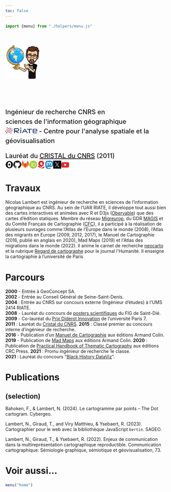 ```yaml
---
toc: false
---
```



```js
import {menu} from "./helpers/menu.js"
```

<style>

.hero {
  display: flex;
  flex-direction: column;
  align-items: left;
  font-family: var(--sans-serif);
  text-wrap: balance;
  text-align: left;
}

.hero h1 {
  margin: 2rem 0;
  max-width: none;
  font-size: 10vw;
  font-weight: 700;
  line-height: 1;
  background: linear-gradient(30deg, var(--theme-foreground-focus), currentColor);
  -webkit-background-clip: text;
  -webkit-text-fill-color: transparent;
  background-clip: text;
}

.hero h2 {
  margin: 0;
  max-width: 34em;
  font-size: 20px;
  font-style: initial;
  font-weight: 500;
  line-height: 1.5;
  color: var(--theme-foreground-muted);
}




@media (min-width: 640px) {
  .hero h1 {
    font-size: 50px;


  }
}

</style>


<div class = "hero"><h1> <img src="images/nico.jpg" width="110px"></img> Nicolas Lambert</h1></div>
<div class = "hero"><h2>Ingénieur de recherche CNRS en sciences de l'information géographique<br/>
<img src="images/riate_red_high.png" width="100px"></img> - Centre pour l'analyse spatiale et la géovisualisation
</div>


<br/>

<div class = "hero"><h2>Lauréat du <a href ="https://www.cnrs.fr/sites/default/files/download-file/LambertN.pdf" target = "_BLANK">CRISTAL du CNRS</a> (2011)</h2></div>

<div class="grid grid-cols-4" style="vertical-align: middle; display: flex;">
  <a href ="https://observablehq.com/@neocartocnrs" target="_BLANK"><div class="card">
<img src ="images/qq4vXsM7-80x80.png" width="25px"></img>
  </div></a>
    <a href ="https://github.com/neocarto" target="_BLANK"><div class="card">
<img src ="images/github.png" width="25px"></img>
  </div></a>
  <a href ="https://gitlab.huma-num.fr/nlambert" target="_BLANK"><div class="card">
<img src ="images/GitLab_Logo.svg-300x277.png" width="25px"></img></div></a>
  <a href ="https://orcid.org/0000-0003-4976-6560" target="_BLANK"><div class="card">
<img src ="images/orcid-logo.png" width="25px"></img>
  </div></a>
  <a href ="https://neocarto.hypotheses.org/" target="_BLANK"><div class="card">
<img src ="images/hypothese.png" width="25px"></img>
  </div></a>
  <a href ="https://vis.social/@neocarto" target="_BLANK"><div class="card">
 <img src ="images/mastodon.png" width="25px"></img>
  </div></a>
  <a href ="https://twitter.com/neocartocnrs" target="_BLANK"><div class="card">
    <img src ="images/X.jpg" width="25px"></img>
  </div></a>
  <a href ="https://www.youtube.com/channel/UCoZLDHWvG1cp4h6IH4nIegQ" target="_BLANK"><div class="card">
   <img src ="images/youtube.png" width="25px"></img>
  </div></a>
</div>






# Travaux

Nicolas Lambert est ingénieur de recherche en sciences de l’information géographique au CNRS. Au sein de l’UAR RIATE, il développe tout aussi bien des cartes interactives et animées avec R et D3js ([Obervable](https://observablehq.com/@neocartocnrs?tab=profile)) que des cartes d’édition statiques. Membre du réseau [Migreurop](https://migreurop.org/), du GDR [MAGIS](https://github.com/magisAR9) et du Comité Français de Cartographie ([CFC](https://www.lecfc.fr/)), il a participé à la réalisation de plusieurs ouvrages comme l’Atlas de l’Europe dans le monde (2008), l’Atlas des migrants en Europe (2009, 2012, 2017), le Manuel de Cartographie (2016, publié en anglais en 2020), Mad Maps (2019) et l'Atlas des migrations dans le monde (2022). Il anime le carnet de recherche [neocarto](https://neocarto.hypotheses.org/) et la rubrique [Regard de cartographe](https://www.humanite.fr/mot-cle/regard-de-cartographe) pour le journal l'Humanité. Il enseigne la cartographie à l’université de Paris

# Parcours

<b>2000</b> - Entrée à GeoConcept SA.<br/><b>2002</b> - Entrée au Conseil Général de Seine-Saint-Denis.<br/><b>2004</b> : Entrée au CNRS sur concours externe (Ingénieur d’études) à l'UMS 2414 RIATE.<br/><b>2008</b> - Lauréat du concours de <a href ="http://mappemonde-archive.mgm.fr/num20/fig08/fig08401.html#:~:text=Mourir%20aux%20fronti%C3%A8res%20de%20l'Europe&text=R%C3%A9alis%C3%A9%20pour%20la%2019e,%2D%20Europe%20in%20the%20World">posters scientifiques</a> du FIG de Saint-Dié.<br/><b>2009</b> - Co-lauréat du [Prix Diderot Innovation](https://blog.espci.fr/actualites/files/2009/11/EFort-PrixDiderot2009.pdf) de l’université Paris 7.<br/><b>2011</b> : Lauréat du [Cristal du CNRS](http://www.cnrs.fr/sites/default/files/download-file/LambertN.pdf). **2015** : Classé premier au concours interne d’ingénieur de recherche.<br/><b>2016</b> - Publication d’un [Manuel de Cartographie](https://www.armand-colin.com/manuel-de-cartographie-principes-methodes-applications-9782200612856) aux éditions Armand Colin.<br><b>2019</b> - Publication de [Mad Maps](https://www.armand-colin.com/mad-maps-latlas-qui-va-changer-votre-vision-du-monde-9782200625825) aux éditions Armand Colin. **2020** : Publication de [Practical Handbook of Thematic Cartography](https://www.taylorfrancis.com/books/practical-handbook-thematic-cartography-nicolas-lambert-christine-zanin/10.1201/9780429291968) aux éditions CRC Press. **2021** : Promu ingénieur de recherche 1e classe. <br><b>2021</b> : Lauréat du concours "[Black History DataViz](https://observablehq.com/@observablehq/announcing-the-black-history-dataviz-contest-winners)".


# Publications

##  (selection)

Bahoken, F., & Lambert, N. (2024). Le cartogramme par points – The Dot cartogram. Cybergeo.

Lambert, N., Giraud, T., and Viry Matthieu, & Ysebaert, R. (2023). Cartographier pour le web avec la bibliothèque JavaScript `bertin`. SAGEO.

Lambert, N., Giraud, T., & Ysebaert, R. (2022). Enjeux de communication dans la multireprésentation cartographique reproductible. Communication cartographique: Sémiologie graphique, sémiotique et géovisualisation, 73.

# Voir aussi...


```js
menu("home")
```

